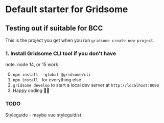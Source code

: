 # Default starter for Gridsome
## Testing out if suitable for BCC

This is the project you get when you run `gridsome create new-project`.

### 1. Install Gridsome CLI tool if you don't have

note. node 14, or 15 work

0. `npm install --global @gridsome/cli`
1. `npm install ` for everything else
3. `gridsome develop` to start a local dev server at `http://localhost:8080`
4. Happy coding 🎉🙌



### TODO
Styleguide - maybe vue styleguidist